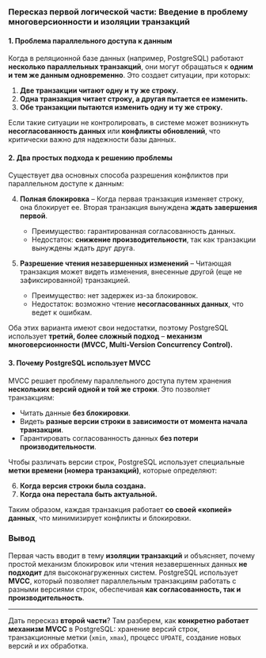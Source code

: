 ### **Пересказ первой логической части: Введение в проблему многоверсионности и изоляции транзакций**

#### **1. Проблема параллельного доступа к данным**

Когда в реляционной базе данных (например, PostgreSQL) работают **несколько параллельных транзакций**, они могут обращаться к **одним и тем же данным одновременно**. Это создает ситуации, при которых:

1. **Две транзакции читают одну и ту же строку.**
2. **Одна транзакция читает строку, а другая пытается ее изменить.**
3. **Обе транзакции пытаются изменить одну и ту же строку.**

Если такие ситуации не контролировать, в системе может возникнуть **несогласованность данных** или **конфликты обновлений**, что критически важно для надежности базы данных.

#### **2. Два простых подхода к решению проблемы**

Существует два основных способа разрешения конфликтов при параллельном доступе к данным:

4. **Полная блокировка** – Когда первая транзакция изменяет строку, она блокирует ее. Вторая транзакция вынуждена **ждать завершения первой**.
    
    - Преимущество: гарантированная согласованность данных.
    - Недостаток: **снижение производительности**, так как транзакции вынуждены ждать друг друга.
5. **Разрешение чтения незавершенных изменений** – Читающая транзакция может видеть изменения, внесенные другой (еще не зафиксированной) транзакцией.
    
    - Преимущество: нет задержек из-за блокировок.
    - Недостаток: возможно чтение **несогласованных данных**, что ведет к ошибкам.

Оба этих варианта имеют свои недостатки, поэтому PostgreSQL использует **третий, более сложный подход** – **механизм многоверсионности (MVCC, Multi-Version Concurrency Control).**

#### **3. Почему PostgreSQL использует MVCC**

MVCC решает проблему параллельного доступа путем хранения **нескольких версий одной и той же строки**. Это позволяет транзакциям:

- Читать данные **без блокировки**.
- Видеть **разные версии строки в зависимости от момента начала транзакции**.
- Гарантировать согласованность данных **без потери производительности**.

Чтобы различать версии строк, PostgreSQL использует специальные **метки времени (номера транзакций)**, которые определяют:

6. **Когда версия строки была создана.**
7. **Когда она перестала быть актуальной.**

Таким образом, каждая транзакция работает **со своей «копией» данных**, что минимизирует конфликты и блокировки.

### **Вывод**

Первая часть вводит в тему **изоляции транзакций** и объясняет, почему простой механизм блокировок или чтения незавершенных данных **не подходит** для высоконагруженных систем. PostgreSQL использует **MVCC**, который позволяет параллельным транзакциям работать с разными версиями строк, обеспечивая **как согласованность, так и производительность**.

---

Дать пересказ **второй части**? Там разберем, как **конкретно работает механизм MVCC** в PostgreSQL: хранение версий строк, транзакционные метки (`xmin`, `xmax`), процесс `UPDATE`, создание новых версий и их обработка.